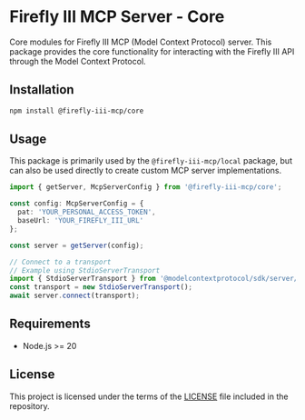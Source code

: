 # Firefly III MCP Server - Core

Core modules for Firefly III MCP (Model Context Protocol) server. This package provides the core functionality for interacting with the Firefly III API through the Model Context Protocol.

## Installation

```bash
npm install @firefly-iii-mcp/core
```

## Usage

This package is primarily used by the `@firefly-iii-mcp/local` package, but can also be used directly to create custom MCP server implementations.

```typescript
import { getServer, McpServerConfig } from '@firefly-iii-mcp/core';

const config: McpServerConfig = {
  pat: 'YOUR_PERSONAL_ACCESS_TOKEN',
  baseUrl: 'YOUR_FIREFLY_III_URL'
};

const server = getServer(config);

// Connect to a transport
// Example using StdioServerTransport
import { StdioServerTransport } from '@modelcontextprotocol/sdk/server/stdio.js';
const transport = new StdioServerTransport();
await server.connect(transport);
```

## Requirements

- Node.js >= 20

## License

This project is licensed under the terms of the [LICENSE](../../LICENSE) file included in the repository. 